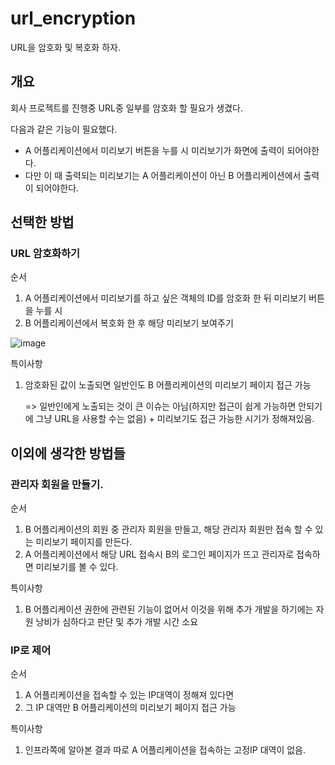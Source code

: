 # url_encryption
URL을 암호화 및 복호화 하자.

## 개요

회사 프로젝트를 진행중 URL중 일부를 암호화 할 필요가 생겼다. 

다음과 같은 기능이 필요했다.

- A 어플리케이션에서 미리보기 버튼을 누를 시 미리보기가 화면에 출력이 되어야한다.
- 다만 이 때 출력되는 미리보기는 A 어플리케이션이 아닌 B 어플리케이션에서 출력이 되어야한다.


## 선택한 방법


### URL 암호화하기

순서
 1. A 어플리케이션에서 미리보기를 하고 싶은 객체의 ID를 암호화 한 뒤 미리보기 버튼을 누를 시
 2. B 어플리케이션에서 복호화 한 후 해당 미리보기 보여주기


![image](https://user-images.githubusercontent.com/22094017/172054518-4bcc694e-5278-41bc-a10b-81ab82e43b41.png)


특이사항
1. 암호화된 값이 노출되면 일반인도 B 어플리케이션의 미리보기 페이지 접근 가능

    => 일반인에게 노출되는 것이 큰 이슈는 아님(하지만 접근이 쉽게 가능하면 안되기에 그냥 URL을 사용할 수는 없음) + 미리보기도 접근 가능한 시기가 정해져있음.


## 이외에 생각한 방법들

### 관리자 회원을 만들기.

순서
 1. B 어플리케이션의 회원 중 관리자 회원을 만들고, 해당 관리자 회원만 접속 할 수 있는 미리보기 페이지를 만든다.
 2. A 어플리케이션에서 해당 URL 접속시 B의 로그인 페이지가 뜨고 관리자로 접속하면 미리보기를 볼 수 있다.

특이사항
1. B 어플리케이션 권한에 관련된 기능이 없어서 이것을 위해 추가 개발을 하기에는 자원 낭비가 심하다고 판단 및 추가 개발 시간 소요

### IP로 제어

순서
 1. A 어플리케이션을 접속할 수 있는 IP대역이 정해져 있다면
 2. 그 IP 대역만 B 어플리케이션의 미리보기 페이지 접근 가능

특이사항
1. 인프라쪽에 알아본 결과 따로 A 어플리케이션을 접속하는 고정IP 대역이 없음.
